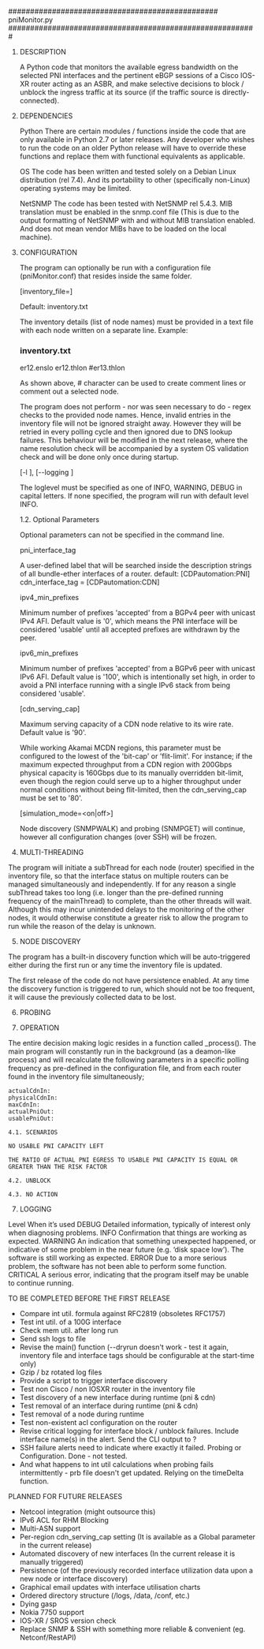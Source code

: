 ################################################ pniMonitor.py #########################################################

1. DESCRIPTION

    A Python code that monitors the available egress bandwidth on the selected PNI interfaces and the pertinent eBGP
    sessions of a Cisco IOS-XR router acting as an ASBR, and make selective decisions to block / unblock the ingress
    traffic at its source (if the traffic source is directly-connected).


2. DEPENDENCIES

    Python
    There are certain modules / functions inside the code that are only available in Python 2.7 or later releases. Any
    developer who wishes to run the code on an older Python release will have to override these functions and replace
    them with functional equivalents as applicable.

    OS
    The code has been written and tested solely on a Debian Linux distribution (rel 7.4). And its portability to other
    (specifically non-Linux) operating systems may be limited.

    NetSNMP
    The code has been tested with NetSNMP rel 5.4.3.
    MIB translation must be enabled in the snmp.conf file (This is due to the output formatting of NetSNMP with and
    without MIB translation enabled. And does not mean vendor MIBs have to be loaded on the local machine).


3. CONFIGURATION

    The program can optionally be run with a configuration file (pniMonitor.conf) that resides inside the same folder.

    [inventory_file=<filename>]

    Default: inventory.txt

    The inventory details (list of node names) must be provided in a text file with each node written on a separate
    line. Example:

    ### inventory.txt ###
    er12.enslo
    er12.thlon
    #er13.thlon

    As shown above, # character can be used to create comment lines or comment out a selected node.

    The program does not perform - nor was seen necessary to do - regex checks to the provided node names. Hence,
    invalid entries in the inventory file will not be ignored straight away. However they will be retried in every
    polling cycle and then ignored due to DNS lookup failures. This behaviour will be modified in the next release,
    where the name resolution check will be accompanied by a system OS validation check and will be done only once
    during startup.

    [-l <loglevel>], [--logging <loglevel>]

    The loglevel must be specified as one of INFO, WARNING, DEBUG in capital letters.
    If none specified, the program will run with default level INFO.

    1.2. Optional Parameters

    Optional parameters can not be specified in the command line.

    pni_interface_tag

    A user-defined label that will be searched inside the description strings of all bundle-ether interfaces of a router.
    default: [CDPautomation:PNI]
    cdn_interface_tag = [CDPautomation:CDN]

    ipv4_min_prefixes

    Minimum number of prefixes 'accepted' from a BGPv4 peer with unicast IPv4 AFI. Default value is '0', which means
    the PNI interface will be considered 'usable' until all accepted prefixes are withdrawn by the peer.

    ipv6_min_prefixes

    Minimum number of prefixes 'accepted' from a BGPv6 peer with unicast IPv6 AFI. Default value is '100', which is
    intentionally set high, in order to avoid a PNI interface running with a single IPv6 stack from being considered
    'usable'.

    [cdn_serving_cap]

    Maximum serving capacity of a CDN node relative to its wire rate. Default value is '90'.

    While working Akamai MCDN regions, this parameter must be configured to the lowest of the 'bit-cap' or 'flit-limit'.
    For instance; if the maximum expected throughput from a CDN region with 200Gbps physical capacity is 160Gbps due to
    its manually overridden bit-limit, even though the region could serve up to a higher throughput under normal
    conditions without being flit-limited, then the cdn_serving_cap must be set to '80'.

    [simulation_mode=<on|off>]

    Node discovery (SNMPWALK) and probing (SNMPGET) will continue, however all configuration changes (over SSH) will
    be frozen.


4. MULTI-THREADING

The program will initiate a subThread for each node (router) specified in the inventory file, so that the interface
status on multiple routers can be managed simultaneously and independently.
If for any reason a single subThread takes too long (i.e. longer than the pre-defined running frequency of the
mainThread) to complete, than the other threads will wait. Although this may incur unintended delays to the monitoring
of the other nodes, it would otherwise constitute a greater risk to allow the program to run while the reason of the
delay is unknown.

5. NODE DISCOVERY

The program has a built-in discovery function which will be auto-triggered either during the first run or any time
the inventory file is updated.

The first release of the code do not have persistence enabled. At any time the discovery function is triggered to run,
which should not be too frequent, it will cause the previously collected data to be lost.

6. PROBING



6. OPERATION

The entire decision making logic resides in a function called _process(). The main program will constantly run in the
background (as a deamon-like process) and will recalculate the following parameters in a specific polling frequency
as pre-defined in the configuration file, and from each router found in the inventory file simultaneously;

    actualCdnIn:
    physicalCdnIn:
    maxCdnIn:
    actualPniOut:
    usablePniOut:

    4.1. SCENARIOS

    NO USABLE PNI CAPACITY LEFT

    THE RATIO OF ACTUAL PNI EGRESS TO USABLE PNI CAPACITY IS EQUAL OR GREATER THAN THE RISK FACTOR

    4.2. UNBLOCK

    4.3. NO ACTION


7. LOGGING

Level	    When it’s used
DEBUG	    Detailed information, typically of interest only when diagnosing problems.
INFO	    Confirmation that things are working as expected.
WARNING	    An indication that something unexpected happened, or indicative of some problem in the near future (e.g.
            ‘disk space low’). The software is still working as expected.
ERROR	    Due to a more serious problem, the software has not been able to perform some function.
CRITICAL	A serious error, indicating that the program itself may be unable to continue running.


TO BE COMPLETED BEFORE THE FIRST RELEASE

- Compare int util. formula against RFC2819 (obsoletes RFC1757)
- Test int util. of a 100G interface
- Check mem util. after long run
- Send ssh logs to file
- Revise the main() function (--dryrun doesn't work - test it again, inventory file and interface tags should be
    configurable at the start-time only)
- Gzip / bz rotated log files
- Provide a script to trigger interface discovery
- Test non Cisco / non IOSXR router in the inventory file
- Test discovery of a new interface during runtime (pni & cdn)
- Test removal of an interface during runtime (pni & cdn)
- Test removal of a node during runtime
- Test non-existent acl configuration on the router
- Revise critical logging for interface block / unblock failures. Include interface name(s) in the alert.
Send the CLI output to ?
- SSH failure alerts need to indicate where exactly it failed. Probing or Configuration. Done - not tested.
- And what happens to int util calculations when probing fails intermittently - prb file doesn't get updated. Relying on the timeDelta function.

PLANNED FOR FUTURE RELEASES

- Netcool integration (might outsource this)
- IPv6 ACL for RHM Blocking
- Multi-ASN support
- Per-region cdn_serving_cap setting (It is available as a Global parameter in the current release)
- Automated discovery of new interfaces (In the current release it is manually triggered)
- Persistence (of the previously recorded interface utilization data upon a new node or interface discovery)
- Graphical email updates with interface utilisation charts
- Ordered directory structure (/logs, /data, /conf, etc.)
- Dying gasp
- Nokia 7750 support
- IOS-XR / SROS version check
- Replace SNMP & SSH with something more reliable & convenient (eg. Netconf/RestAPI)


